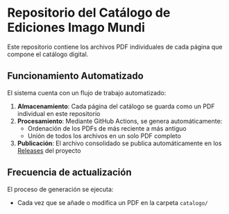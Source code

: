 # Repositorio del Catálogo de Ediciones Imago Mundi

Este repositorio contiene los archivos PDF individuales de cada página que compone el catálogo digital. 

## Funcionamiento Automatizado

El sistema cuenta con un flujo de trabajo automatizado:

1. **Almacenamiento**: Cada página del catálogo se guarda como un PDF individual en este repositorio
2. **Procesamiento**: Mediante GitHub Actions, se genera automáticamente:
   - Ordenación de los PDFs de más reciente a más antiguo
   - Unión de todos los archivos en un solo PDF completo
3. **Publicación**: El archivo consolidado se publica automáticamente en los [Releases](https://github.com/tu-usuario/tu-repositorio/releases) del proyecto


## Frecuencia de actualización

El proceso de generación se ejecuta:
- Cada vez que se añade o modifica un PDF en la carpeta `catalogo/`

